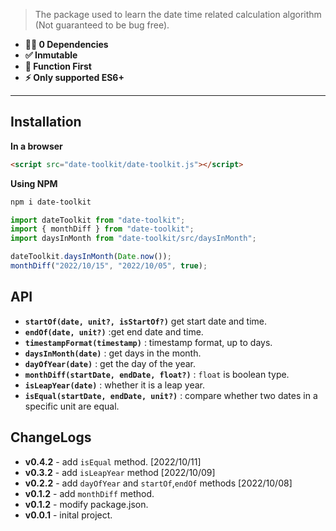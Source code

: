 > The package used to learn the date time related calculation algorithm (Not guaranteed to be bug free).

- **💪🏻 0 Dependencies**
- **✅ Inmutable**
- **🎯 Function First**
- **⚡️ Only supported ES6+**

---

## Installation

**In a browser**

```html
<script src="date-toolkit/date-toolkit.js"></script>
```

**Using NPM**

```bash
npm i date-toolkit
```

```js
import dateToolkit from "date-toolkit";
import { monthDiff } from "date-toolkit";
import daysInMonth from "date-toolkit/src/daysInMonth";

dateToolkit.daysInMonth(Date.now());
monthDiff("2022/10/15", "2022/10/05", true);
```

## API

- **`startOf(date, unit?, isStartOf?)`** get start date and time.
- **`endOf(date, unit?)`** :get end date and time.
- **`timestampFormat(timestamp)`** : timestamp format, up to days.
- **`daysInMonth(date)`** : get days in the month.
- **`dayOfYear(date)`** : get the day of the year.
- **`monthDiff(startDate, endDate, float?)`** : `float` is boolean type.
- **`isLeapYear(date)`** : whether it is a leap year.
- **`isEqual(startDate, endDate, unit?)`** : compare whether two dates in a specific unit are equal.

## ChangeLogs

* **v0.4.2** - add `isEqual` method. [2022/10/11]
* **v0.3.2** - add `isLeapYear` method [2022/10/09]
* **v0.2.2** - add `dayOfYear` and `startOf`,`endOf` methods [2022/10/08] 
* **v0.1.2** - add `monthDiff` method.
* **v0.1.2** - modify package.json.
* **v0.0.1** - inital project.